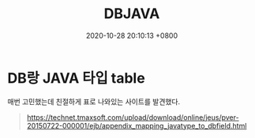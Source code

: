 ﻿---
layout: post
title:  "DBJAVA"
date:   2020-10-28 20:10:13 +0800
categories: setting
tags: DB JAVA type
---


# DB랑 JAVA 타입 table

매번 고민했는데 친절하게 표로 나와있는 사이트를 발견했다.

> https://technet.tmaxsoft.com/upload/download/online/jeus/pver-20150722-000001/ejb/appendix_mapping_javatype_to_dbfield.html